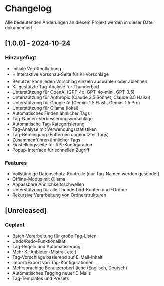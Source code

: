 # Changelog

Alle bedeutenden Änderungen an diesem Projekt werden in dieser Datei dokumentiert.

## [1.0.0] - 2024-10-24

### Hinzugefügt
- Initiale Veröffentlichung
- ⭐ Interaktive Vorschau-Seite für KI-Vorschläge
- Benutzer kann jeden Vorschlag einzeln auswählen oder ablehnen
- KI-gestützte Tag-Analyse für Thunderbird
- Unterstützung für OpenAI (GPT-4o, GPT-4o-mini, GPT-3.5)
- Unterstützung für Anthropic (Claude 3.5 Sonnet, Claude 3.5 Haiku)
- Unterstützung für Google AI (Gemini 1.5 Flash, Gemini 1.5 Pro)
- Unterstützung für Ollama (lokal)
- Automatisches Finden ähnlicher Tags
- Tag-Namen-Verbesserungsvorschläge
- Automatische Tag-Kategorisierung
- Tag-Analyse mit Verwendungsstatistiken
- Tag-Bereinigung (Entfernen ungenutzter Tags)
- Zusammenführen ähnlicher Tags
- Einstellungsseite für API-Konfiguration
- Popup-Interface für schnellen Zugriff

### Features
- Vollständige Datenschutz-Kontrolle (nur Tag-Namen werden gesendet)
- Offline-Modus mit Ollama
- Anpassbare Ähnlichkeitsschwellen
- Unterstützung für alle Thunderbird-Konten und -Ordner
- Rekursive Verarbeitung von Ordnerstrukturen

## [Unreleased]

### Geplant
- Batch-Verarbeitung für große Tag-Listen
- Undo/Redo-Funktionalität
- Tag-Regeln und Automatisierung
- Mehr KI-Anbieter (Mistral, etc.)
- Tag-Vorschläge basierend auf E-Mail-Inhalt
- Import/Export von Tag-Konfigurationen
- Mehrsprachige Benutzeroberfläche (Englisch, Deutsch)
- Automatisches Tagging neuer E-Mails
- Tag-Templates und Presets
